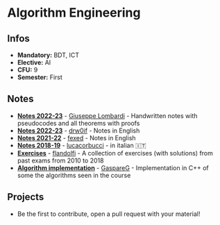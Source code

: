 # Algorithm Engineering
## Infos
- **Mandatory:** BDT, ICT
- **Elective:** AI
- **CFU:** 9
- **Semester:** First

## Notes
- [**Notes 2022-23**](https://github.com/icezimmer/AEnotes) - [Giuseppe Lombardi](https://github.com/icezimmer) - Handwritten notes with pseudocodes and all theorems with proofs
- [**Notes 2022-23**](https://github.com/drw0if/Appunti/releases/tag/algorithm_engineering) - [drw0if](https://github.com/drw0if) - Notes in English
- [**Notes 2021-22**](https://github.com/fexed/Notes/blob/master/UniPi_CSMaster_AI/AlgorithmEngineering/algeng_notes.pdf) - [fexed](https://github.com/fexed) - Notes in English
- [**Notes 2018-19**](https://github.com/lucacorbucci/Appunti/tree/master/Magistrale/Algorithm%20Engineering) - [lucacorbucci](https://github.com/lucacorbucci) - in italian :it:
- [**Exercises**](https://github.com/flandolfi/ALE-exercises) - [flandolfi](https://github.com/flandolfi) - A collection of exercises (with solutions) from past exams from 2010 to 2018
- [**Algorithm implementation**](https://github.com/GaspareG/AlgorithmEngineering) - [GaspareG](https://github.com/GaspareG) - Implementation in C++ of some the algorithms seen in the course


## Projects
- Be the first to contribute, open a pull request with your material!
